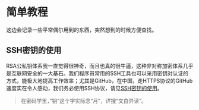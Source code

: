 # 简单教程

这边会记录一些平常偶尔用到的东西，突然想到的时候方便查找。

## SSH密钥的使用

RSA公私钥体系我一直觉得很神奇，而且也真的很牛逼，这种非对称加密体系几乎是互联网安全的一大基石。我们程序员常用的SSH工具也可以采用密钥对认证的方式，能极大地提高工作效率；尤其是GitHub，在中国，走HTTPS协议的GitHub速度实在令人感动，我们务必使用SSH协议，请见[SSH密钥的使用](ssh_keys.md)。

> 在密码学里，”钥”这个字实际念“月”，详搜“文白异读”。